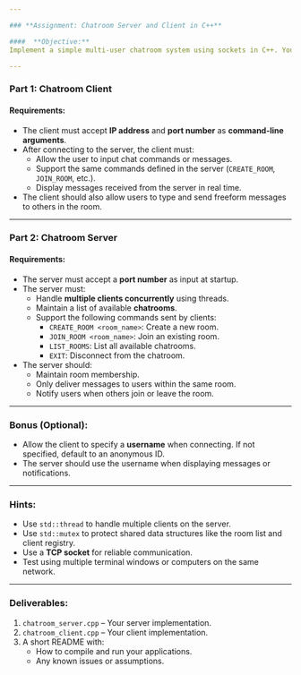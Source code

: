 ```yaml
---

### **Assignment: Chatroom Server and Client in C++**

####  **Objective:**
Implement a simple multi-user chatroom system using sockets in C++. You are to write both the **Chatroom Server** and **Chatroom Client** applications. The system should allow users to create and join chatrooms, and communicate with others in the same room. A user may only belong to **one chatroom at a time**.

---
```


### **Part 1: Chatroom Client**

#### Requirements:
- The client must accept **IP address** and **port number** as **command-line arguments**.
- After connecting to the server, the client must:
  - Allow the user to input chat commands or messages.
  - Support the same commands defined in the server (`CREATE_ROOM`, `JOIN_ROOM`, etc.).
  - Display messages received from the server in real time.
- The client should also allow users to type and send freeform messages to others in the room.


---

### **Part 2: Chatroom Server**

#### Requirements:
- The server must accept a **port number** as input at startup.
- The server must:
  - Handle **multiple clients concurrently** using threads.
  - Maintain a list of available **chatrooms**.
  - Support the following commands sent by clients:
    - `CREATE_ROOM <room_name>`: Create a new room.
    - `JOIN_ROOM <room_name>`: Join an existing room.
    - `LIST_ROOMS`: List all available chatrooms.
    - `EXIT`: Disconnect from the chatroom.
- The server should:
  - Maintain room membership.
  - Only deliver messages to users within the same room.
  - Notify users when others join or leave the room.

---

### **Bonus (Optional):**
- Allow the client to specify a **username** when connecting. If not specified, default to an anonymous ID.
- The server should use the username when displaying messages or notifications.

---

### **Hints:**
- Use `std::thread` to handle multiple clients on the server.
- Use `std::mutex` to protect shared data structures like the room list and client registry.
- Use a **TCP socket** for reliable communication.
- Test using multiple terminal windows or computers on the same network.

---

###  **Deliverables:**
1. `chatroom_server.cpp` – Your server implementation.
2. `chatroom_client.cpp` – Your client implementation.
3. A short README with:
   - How to compile and run your applications.
   - Any known issues or assumptions.
